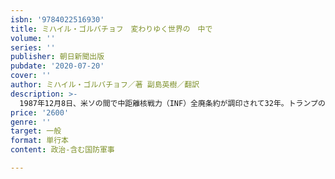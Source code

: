 ```yaml
---
isbn: '9784022516930'
title: ミハイル・ゴルバチョフ　変わりゆく世界の　中で
volume: ''
series: ''
publisher: 朝日新聞出版
pubdate: '2020-07-20'
cover: ''
author: ミハイル・ゴルバチョフ／著 副島英樹／翻訳
description: >-
  1987年12月8日、米ソの間で中距離核戦力（INF）全廃条約が調印されて32年。トランプの米国が条約破棄を表明し、翌年失効した。「新冷戦の始まり」との声も聞かれる世界はどこへ行くのか。ノーベル平和賞のゴルバチョフが当時と今を語り尽くす。解説・佐藤優
price: '2600'
genre: ''
target: 一般
format: 単行本
content: 政治-含む国防軍事

---
```

